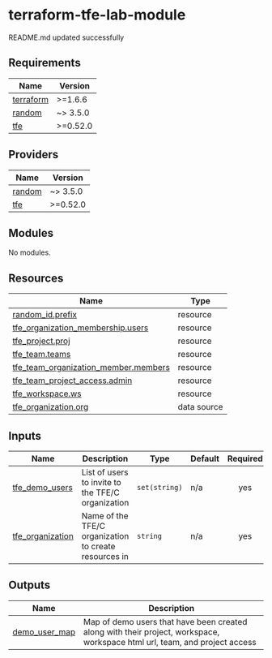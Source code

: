 # terraform-tfe-lab-module

<!-- BEGINNING OF PRE-COMMIT-TERRAFORM DOCS HOOK -->
README.md updated successfully
<!-- END OF PRE-COMMIT-TERRAFORM DOCS HOOK -->

<!-- BEGIN_TF_DOCS -->
## Requirements

| Name | Version |
|------|---------|
| <a name="requirement_terraform"></a> [terraform](#requirement\_terraform) | >=1.6.6 |
| <a name="requirement_random"></a> [random](#requirement\_random) | ~> 3.5.0 |
| <a name="requirement_tfe"></a> [tfe](#requirement\_tfe) | >=0.52.0 |

## Providers

| Name | Version |
|------|---------|
| <a name="provider_random"></a> [random](#provider\_random) | ~> 3.5.0 |
| <a name="provider_tfe"></a> [tfe](#provider\_tfe) | >=0.52.0 |

## Modules

No modules.

## Resources

| Name | Type |
|------|------|
| [random_id.prefix](https://registry.terraform.io/providers/hashicorp/random/latest/docs/resources/id) | resource |
| [tfe_organization_membership.users](https://registry.terraform.io/providers/hashicorp/tfe/latest/docs/resources/organization_membership) | resource |
| [tfe_project.proj](https://registry.terraform.io/providers/hashicorp/tfe/latest/docs/resources/project) | resource |
| [tfe_team.teams](https://registry.terraform.io/providers/hashicorp/tfe/latest/docs/resources/team) | resource |
| [tfe_team_organization_member.members](https://registry.terraform.io/providers/hashicorp/tfe/latest/docs/resources/team_organization_member) | resource |
| [tfe_team_project_access.admin](https://registry.terraform.io/providers/hashicorp/tfe/latest/docs/resources/team_project_access) | resource |
| [tfe_workspace.ws](https://registry.terraform.io/providers/hashicorp/tfe/latest/docs/resources/workspace) | resource |
| [tfe_organization.org](https://registry.terraform.io/providers/hashicorp/tfe/latest/docs/data-sources/organization) | data source |

## Inputs

| Name | Description | Type | Default | Required |
|------|-------------|------|---------|:--------:|
| <a name="input_tfe_demo_users"></a> [tfe\_demo\_users](#input\_tfe\_demo\_users) | List of users to invite to the TFE/C organization | `set(string)` | n/a | yes |
| <a name="input_tfe_organization"></a> [tfe\_organization](#input\_tfe\_organization) | Name of the TFE/C organization to create resources in | `string` | n/a | yes |

## Outputs

| Name | Description |
|------|-------------|
| <a name="output_demo_user_map"></a> [demo\_user\_map](#output\_demo\_user\_map) | Map of demo users that have been created along with their project, workspace, workspace html url, team, and project access |
<!-- END_TF_DOCS -->